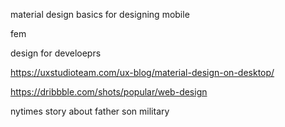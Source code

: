 
material design basics for designing mobile

fem

design for develoeprs

https://uxstudioteam.com/ux-blog/material-design-on-desktop/

https://dribbble.com/shots/popular/web-design

nytimes story about father son military





